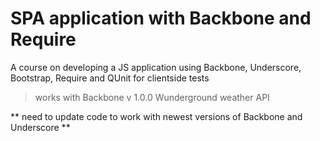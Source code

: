 # SPA application with Backbone and Require

A course on developing a JS application using Backbone, Underscore, Bootstrap, Require and QUnit for clientside tests

> works with Backbone v 1.0.0
> Wunderground weather API

** need to update code to work with newest versions of Backbone and Underscore **
